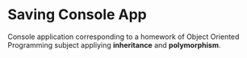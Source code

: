 # Saving Console App

Console application corresponding to a homework of Object Oriented Programming subject appliying **inheritance** and **polymorphism**.

